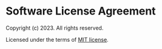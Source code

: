 Software License Agreement
==========================

Copyright (c) 2023. All rights reserved.

Licensed under the terms of [MIT license](https://opensource.org/licenses/MIT).
